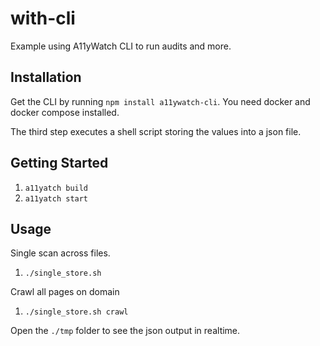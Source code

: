 # with-cli

Example using A11yWatch CLI to run audits and more.

## Installation

Get the CLI by running `npm install a11ywatch-cli`. You need docker and docker compose installed.

The third step executes a shell script storing the values into a json file.

## Getting Started

1. `a11yatch build`
1. `a11yatch start`

## Usage

Single scan across files.

1. `./single_store.sh`

Crawl all pages on domain

1. `./single_store.sh crawl`

Open the `./tmp` folder to see the json output in realtime.
